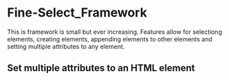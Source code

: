 # Fine-Select_Framework

This is framework is small but ever increasing. Features allow for selectiong elements, 
creating elements, appending elements to other elements and setting multiple attributes to any element.

## Set multiple attributes to an HTML element 
